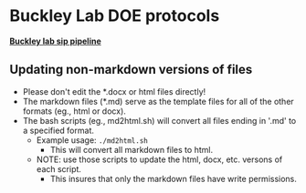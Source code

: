 Buckley Lab DOE protocols 
=========================


[__Buckley lab sip pipeline__](./BUCKLEY-LAB_SIP_PIPELINE/BUCKLEY-LAB_SIP_PIPELINE.html)


## Updating non-markdown versions of files

* Please don't edit the *.docx or html files directly!
* The markdown files (*.md) serve as the template files for all of the other formats (eg., html or docx).
* The bash scripts (eg., md2html.sh) will convert all files ending in '.md' to a specified format.
	* Example usage: `./md2html.sh` 
		* This will convert all markdown files to html.
    * NOTE: use those scripts to update the html, docx, etc. versons of each script.
        * This insures that only the markdown files have write permissions.

